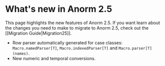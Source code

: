 # What's new in Anorm 2.5

This page highlights the new features of Anorm 2.5. If you want learn about the changes you need to make to migrate to Anorm 2.5, check out the [[Migration Guide|Migration25]].

- Row parser automatically generated for case classes: `Macro.namedParser[T]`, `Macro.indexedParser[T]` and `Macro.parser[T](names)`.
- New numeric and temporal conversions.